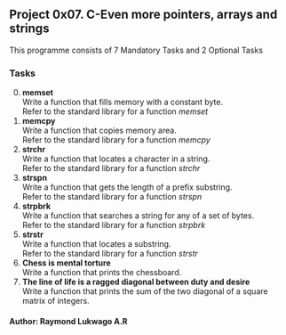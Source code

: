 ## Project 0x07. C\-Even more pointers, arrays and strings
This programme consists of 7 Mandatory Tasks and 2 Optional Tasks
### Tasks
0. **memset**\
Write a function that fills memory with a constant byte.<br>
Refer to the standard library for a function *memset*
1. **memcpy**\
Write a function that copies memory area.<br>
Refer to the standard library for a function *memcpy*
2. **strchr**\
Write a function that locates a character in a string.<br>
Refer to the standard library for a function *strchr*
3. **strspn**\
Write a function that gets the length of a prefix substring.<br>
Refer to the standard library for a function *strspn*
4. **strpbrk**\
Write a function that searches a string for any of a set of bytes.<br>
Refer to the standard library for a function *strpbrk*
5. **strstr**\
Write a function that locates a substring.<br>
Refer to the standard library for a function *strstr*
6. **Chess is mental torture**\
Write a function that prints the chessboard.
7. **The line of life is a ragged diagonal between duty and desire**\
Write a function that prints the sum of the two diagonal of a square matrix of integers.
#### Author: Raymond Lukwago A.R
